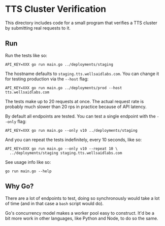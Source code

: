 # TTS Cluster Verification

This directory includes code for a small program that verifies a TTS cluster
by submitting real requests to it.

## Run

Run the tests like so:

```
API_KEY=XXX go run main.go ../deployments/staging
```

The hostname defaults to `staging.tts.wellsaidlabs.com`. You can change it
for testing production via the `--host` flag:

```
API_KEY=XXX go run main.go ../deployments/prod --host tts.wellsaidlabs.com
```

The tests make up to 20 requests at once. The actual request rate is probably
much slower than 20 rps in practice because of API latency.

By default all endpoints are tested. You can test a single endpoint
with the `--only` flag:

```
API_KEY=XXX go run main.go --only v10 ../deployments/staging
```

And you can repeat the tests indefinitely, every 10 seconds, like so:

```
API_KEY=XXX go run main.go --only v10 --repeat 10 \
  ../deployments/staging staging.tts.wellsaidlabs.com
```

See usage info like so:

```
go run main.go --help
```

## Why Go?

There are a lot of endpoints to test, doing so synchronously would take a lot
of time (and in that case a `bash` script would do).

Go's concurrency model makes a worker pool easy to construct. It'd be a bit
more work in other languages, like Python and Node, to do so the same.

